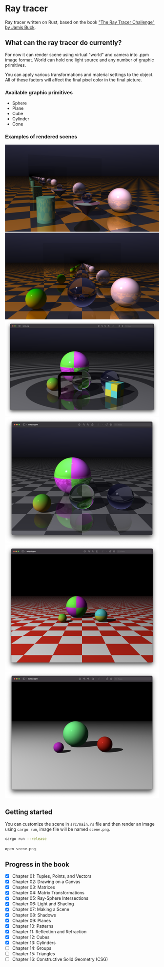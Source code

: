 # Ray tracer

Ray tracer written on Rust, based on the book ["The Ray Tracer Challenge" by Jamis Buck](http://www.raytracerchallenge.com/).

## What can the ray tracer do currently?

For now it can render scene using virtual "world" and camera into .ppm image format. World can hold one light source and any number of graphic primitives.

You can apply various transformations and material settings to the object. All of these factors will affect the final pixel color in the final picture.

### Available graphic primitives

- Sphere
- Plane
- Cube
- Cylinder
- Cone

### Examples of rendered scenes

![Cylinder and Cone](progress/chapter_13_02.png)
![Two mirrors in front of each other](progress/chapter_12_02.png)
![Reflection and Refraction and Cubes](progress/chapter_12_01.png)
![Reflection and Refraction](progress/chapter_11_02.png)
![Three spheres on a plane with patterns](progress/chapter_10_03.png)
![Three spheres on a plane](progress/chapter_09_01.png)

## Getting started

You can customize the scene in `src/main.rs` file and then render an image using `cargo run`, image file will be named `scene.png`.

```sh
cargo run --release

open scene.png
```

## Progress in the book

- [x] Chapter 01: Tuples, Points, and Vectors
- [x] Chapter 02: Drawing on a Canvas
- [x] Chapter 03: Matrices
- [x] Chapter 04: Matrix Transformations
- [x] Chapter 05: Ray-Sphere Intersections
- [x] Chapter 06: Light and Shading
- [x] Chapter 07: Making a Scene
- [x] Chapter 08: Shadows
- [x] Chapter 09: Planes
- [x] Chapter 10: Patterns
- [x] Chapter 11: Reflection and Refraction
- [x] Chapter 12: Cubes
- [x] Chapter 13: Cylinders
- [ ] Chapter 14: Groups
- [ ] Chapter 15: Triangles
- [ ] Chapter 16: Constructive Solid Geometry (CSG)

